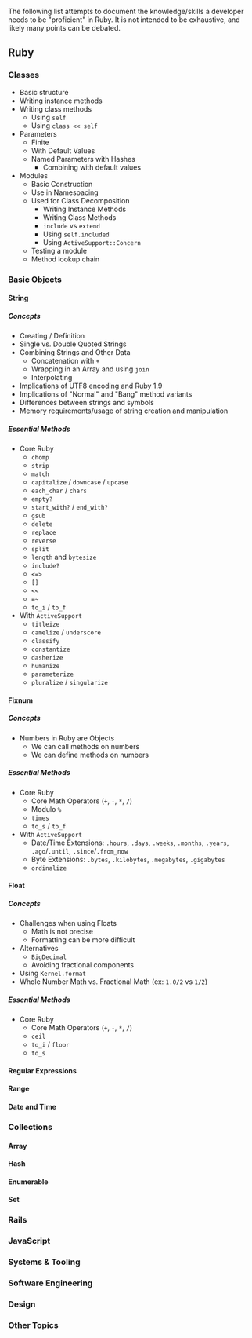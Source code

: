 The following list attempts to document the knowledge/skills a developer needs to be "proficient" in Ruby. It is not intended to be exhaustive, and likely many points can be debated.

## Ruby

### Classes

* Basic structure
* Writing instance methods
* Writing class methods
  * Using `self`
  * Using `class << self`
* Parameters
  * Finite
  * With Default Values
  * Named Parameters with Hashes
    * Combining with default values
* Modules
  * Basic Construction
  * Use in Namespacing
  * Used for Class Decomposition
    * Writing Instance Methods
    * Writing Class Methods
    * `include` vs `extend`
    * Using `self.included`
    * Using `ActiveSupport::Concern`
  * Testing a module
  * Method lookup chain

### Basic Objects
  
#### String

##### Concepts

* Creating / Definition
* Single vs. Double Quoted Strings
* Combining Strings and Other Data
  * Concatenation with `+`
  * Wrapping in an Array and using `join`
  * Interpolating
* Implications of UTF8 encoding and Ruby 1.9
* Implications of "Normal" and "Bang" method variants
* Differences between strings and symbols
* Memory requirements/usage of string creation and manipulation

##### Essential Methods

* Core Ruby
  * `chomp`
  * `strip`
  * `match`
  * `capitalize` / `downcase` / `upcase`
  * `each_char` / `chars`
  * `empty?`
  * `start_with?` / `end_with?`
  * `gsub`
  * `delete`
  * `replace`
  * `reverse`
  * `split`
  * `length` and `bytesize`
  * `include?`
  * `<=>`
  * `[]`
  * `<<`
  * `=~`
  * `to_i` / `to_f`
* With `ActiveSupport`
  * `titleize`
  * `camelize` / `underscore`
  * `classify`
  * `constantize`
  * `dasherize`
  * `humanize`
  * `parameterize`
  * `pluralize` / `singularize`

#### Fixnum

##### Concepts

* Numbers in Ruby are Objects
  * We can call methods on numbers
  * We can define methods on numbers

##### Essential Methods

* Core Ruby
  * Core Math Operators (`+`, `-`, `*`, `/`)
  * Modulo `%`
  * `times`
  * `to_s` / `to_f`
* With `ActiveSupport`
  * Date/Time Extensions: `.hours`, `.days`, `.weeks`, `.months`, `.years`, `.ago`/`.until`, `.since`/`.from_now`
  * Byte Extensions: `.bytes`, `.kilobytes`, `.megabytes`, `.gigabytes`
  * `ordinalize`

#### Float

##### Concepts

* Challenges when using Floats
  * Math is not precise
  * Formatting can be more difficult
* Alternatives
  * `BigDecimal`
  * Avoiding fractional components
* Using `Kernel.format`
* Whole Number Math vs. Fractional Math (ex: `1.0/2` vs `1/2`)

##### Essential Methods

* Core Ruby
  * Core Math Operators (`+`, `-`, `*`, `/`)
  * `ceil` 
  * `to_i` / `floor`
  * `to_s`  

#### Regular Expressions

#### Range

#### Date and Time

### Collections

#### Array

#### Hash

#### Enumerable

#### Set

### Rails

### JavaScript

### Systems & Tooling

### Software Engineering

### Design

### Other Topics